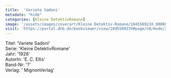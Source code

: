 ```yaml
---
title:  'Variete Sadoni'
metadate: "hide"
categories: [Kleine DetektivRomane]
image: '/assets/images/coverart/Kleine Detektiv-Romane/104550923X_00000010.jpg'
visit: 'https://portal.dnb.de/bookviewer/view/104550923X#page/n0/mode/2up'
---
```

Titel: 'Variete Sadoni' <br>
Serie: 'Kleine DetektivRomane' <br>
Jahr: '1926' <br>
AutorIn: 'E. C. Ellis' <br>
Band-Nr: '?' <br>
Verlag: ' MignonVerlag'